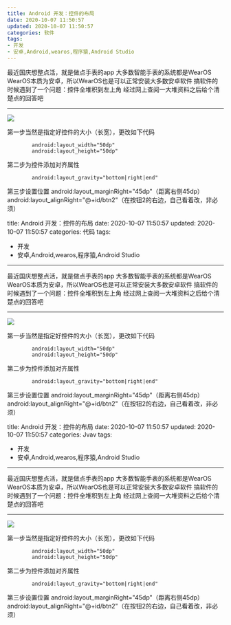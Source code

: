 ```yaml
---
title: Android 开发：控件的布局
date: 2020-10-07 11:50:57
updated: 2020-10-07 11:50:57
categories: 软件
tags:
- 开发
- 安卓,Android,wearos,程序猿,Android Studio
---
```

最近国庆想整点活，就是做点手表的app
大多数智能手表的系统都是WearOS
WearOS本质为安卓，所以WearOS也是可以正常安装大多数安卓软件
搞软件的时候遇到了一个问题：控件全堆积到左上角
经过网上查阅一大堆资料之后给个清楚点的回答吧


----------

![  ][1]

第一步当然是指定好控件的大小（长宽），更改如下代码

            android:layout_width="50dp"
            android:layout_height="50dp"

第二步为控件添加对齐属性

            android:layout_gravity="bottom|right|end"

第三步设置位置
            android:layout_marginRight="45dp"（距离右侧45dp）
            android:layout_alignRight="@+id/btn2"（在按钮2的右边，自己看着改，非必须）


  [1]: https://cos.mbrjun.cn/IMGS/2020/10/07/An.png---
title: Android 开发：控件的布局
date: 2020-10-07 11:50:57
updated: 2020-10-07 11:50:57
categories: 代码
tags:
- 开发
- 安卓,Android,wearos,程序猿,Android Studio
---
最近国庆想整点活，就是做点手表的app
大多数智能手表的系统都是WearOS
WearOS本质为安卓，所以WearOS也是可以正常安装大多数安卓软件
搞软件的时候遇到了一个问题：控件全堆积到左上角
经过网上查阅一大堆资料之后给个清楚点的回答吧


----------

![  ][1]

第一步当然是指定好控件的大小（长宽），更改如下代码

            android:layout_width="50dp"
            android:layout_height="50dp"

第二步为控件添加对齐属性

            android:layout_gravity="bottom|right|end"

第三步设置位置
            android:layout_marginRight="45dp"（距离右侧45dp）
            android:layout_alignRight="@+id/btn2"（在按钮2的右边，自己看着改，非必须）


  [1]: https://cos.mbrjun.cn/IMGS/2020/10/07/An.png---
title: Android 开发：控件的布局
date: 2020-10-07 11:50:57
updated: 2020-10-07 11:50:57
categories: Jvav
tags:
- 开发
- 安卓,Android,wearos,程序猿,Android Studio
---
最近国庆想整点活，就是做点手表的app
大多数智能手表的系统都是WearOS
WearOS本质为安卓，所以WearOS也是可以正常安装大多数安卓软件
搞软件的时候遇到了一个问题：控件全堆积到左上角
经过网上查阅一大堆资料之后给个清楚点的回答吧


----------

![  ][1]

第一步当然是指定好控件的大小（长宽），更改如下代码

            android:layout_width="50dp"
            android:layout_height="50dp"

第二步为控件添加对齐属性

            android:layout_gravity="bottom|right|end"

第三步设置位置
            android:layout_marginRight="45dp"（距离右侧45dp）
            android:layout_alignRight="@+id/btn2"（在按钮2的右边，自己看着改，非必须）


  [1]: https://cos.mbrjun.cn/IMGS/2020/10/07/An.png